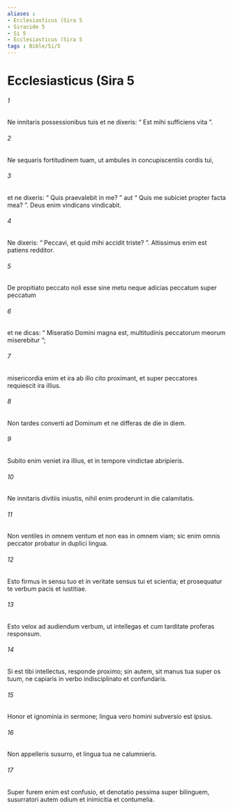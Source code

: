 ```yaml
---
aliases : 
- Ecclesiasticus (Sira 5
- Siracide 5
- Si 5
- Ecclesiasticus (Sira 5
tags : Bible/Si/5
---
```


# Ecclesiasticus (Sira 5

###### 1
Ne innitaris possessionibus tuis et ne dixeris: “ Est mihi sufficiens vita ”.
###### 2
Ne sequaris fortitudinem tuam, ut ambules in concupiscentiis cordis tui,
###### 3
et ne dixeris: “ Quis praevalebit in me? ” aut “ Quis me subiciet propter facta mea? ”. Deus enim vindicans vindicabit.
###### 4
Ne dixeris: “ Peccavi, et quid mihi accidit triste? ”. Altissimus enim est patiens redditor.
###### 5
De propitiato peccato noli esse sine metu neque adicias peccatum super peccatum
###### 6
et ne dicas: “ Miseratio Domini magna est, multitudinis peccatorum meorum miserebitur ”;
###### 7
misericordia enim et ira ab illo cito proximant, et super peccatores requiescit ira illius.
###### 8
Non tardes converti ad Dominum et ne differas de die in diem.
###### 9
Subito enim veniet ira illius, et in tempore vindictae abripieris.
###### 10
Ne innitaris divitiis iniustis, nihil enim proderunt in die calamitatis.
###### 11
Non ventiles in omnem ventum et non eas in omnem viam; sic enim omnis peccator probatur in duplici lingua.
###### 12
Esto firmus in sensu tuo et in veritate sensus tui et scientia; et prosequatur te verbum pacis et iustitiae.
###### 13
Esto velox ad audiendum verbum, ut intellegas et cum tarditate proferas responsum.
###### 14
Si est tibi intellectus, responde proximo; sin autem, sit manus tua super os tuum, ne capiaris in verbo indisciplinato et confundaris.
###### 15
Honor et ignominia in sermone; lingua vero homini subversio est ipsius.
###### 16
Non appelleris susurro, et lingua tua ne calumnieris.
###### 17
Super furem enim est confusio, et denotatio pessima super bilinguem, susurratori autem odium et inimicitia et contumelia.
